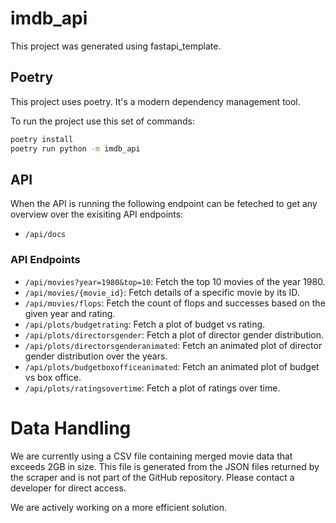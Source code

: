 # imdb_api

This project was generated using fastapi_template.

## Poetry

This project uses poetry. It's a modern dependency management
tool.

To run the project use this set of commands:

```bash
poetry install
poetry run python -m imdb_api
```

## API

When the API is running the following endpoint can be feteched to get any overview over the exisiting API endpoints: 
- `/api/docs`

### API Endpoints

- `/api/movies?year=1980&top=10`: Fetch the top 10 movies of the year 1980.
- `/api/movies/{movie_id}`: Fetch details of a specific movie by its ID.
- `/api/movies/flops`: Fetch the count of flops and successes based on the given year and rating.
- `/api/plots/budgetrating`: Fetch a plot of budget vs rating.
- `/api/plots/directorsgender`: Fetch a plot of director gender distribution.
- `/api/plots/directorsgenderanimated`: Fetch an animated plot of director gender distribution over the years.
- `/api/plots/budgetboxofficeanimated`: Fetch an animated plot of budget vs box office.
- `/api/plots/ratingsovertime`: Fetch a plot of ratings over time.


# Data Handling

We are currently using a CSV file containing merged movie data that exceeds 2GB in size. This file is generated from the JSON files returned by the scraper and is not part of the GitHub repository. Please contact a developer for direct access.

We are actively working on a more efficient solution.